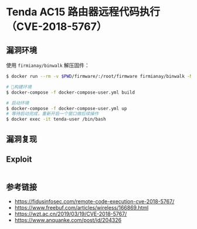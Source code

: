 # Tenda AC15 路由器远程代码执行（CVE-2018-5767）


## 漏洞环境

使用 `firmianay/binwalk` 解压固件：

```sh
$ docker run --rm -v $PWD/firmware/:/root/firmware firmianay/binwalk -Mer "/root/firmware/US_AC15V1.0BR_V15.03.1.16_multi_TD01.bin"
```

```sh
# 构建环境
$ docker-compose -f docker-compose-user.yml build

# 启动环境
$ docker-compose -f docker-compose-user.yml up
# 等待启动完成，重新开启一个窗口做后续操作
$ docker exec -it tenda-user /bin/bash
```

## 漏洞复现

## Exploit

```py

```

## 参考链接

- https://fidusinfosec.com/remote-code-execution-cve-2018-5767/
- https://www.freebuf.com/articles/wireless/166869.html
- https://wzt.ac.cn/2019/03/19/CVE-2018-5767/
- https://www.anquanke.com/post/id/204326
